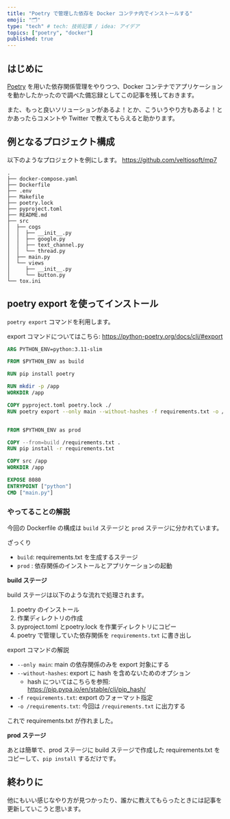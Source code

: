 ```yaml
---
title: "Poetry で管理した依存を Docker コンテナ内でインストールする"
emoji: "🗂"
type: "tech" # tech: 技術記事 / idea: アイデア
topics: ["poetry", "docker"]
published: true
---
```


## はじめに

[Poetry](https://python-poetry.org/docs/) を用いた依存関係管理をやりつつ、Docker コンテナでアプリケーションを動かしたかったので調べた備忘録としてこの記事を残しておきます。

また、もっと良いソリューションがあるよ！とか、こういうやり方もあるよ！とかあったらコメントや Twitter で教えてもらえると助かります。

## 例となるプロジェクト構成

以下のようなプロジェクトを例にします。
https://github.com/veltiosoft/mp7

```
.
├── docker-compose.yaml
├── Dockerfile
├── .env
├── Makefile
├── poetry.lock
├── pyproject.toml
├── README.md
├── src
│  ├── cogs
│  │  ├── __init__.py
│  │  ├── google.py
│  │  ├── text_channel.py
│  │  └── thread.py
│  ├── main.py
│  └── views
│     ├── __init__.py
│     └── button.py
└── tox.ini
```


## poetry export を使ってインストール

`poetry export` コマンドを利用します。

export コマンドについてはこちら: https://python-poetry.org/docs/cli/#export

```Dockerfile
ARG PYTHON_ENV=python:3.11-slim

FROM $PYTHON_ENV as build

RUN pip install poetry

RUN mkdir -p /app
WORKDIR /app

COPY pyproject.toml poetry.lock ./
RUN poetry export --only main --without-hashes -f requirements.txt -o /requirements.txt


FROM $PYTHON_ENV as prod

COPY --from=build /requirements.txt .
RUN pip install -r requirements.txt

COPY src /app
WORKDIR /app

EXPOSE 8080
ENTRYPOINT ["python"]
CMD ["main.py"]
```

### やってることの解説

今回の Dockerfile の構成は `build` ステージと `prod` ステージに分かれています。

ざっくり
- `build`: requirements.txt を生成するステージ
- `prod` : 依存関係のインストールとアプリケーションの起動

**build ステージ**

build ステージは以下のような流れで処理されます。

1. poetry のインストール
2. 作業ディレクトリの作成
3. pyproject.toml とpoetry.lock を作業ディレクトリにコピー
4. poetry で管理していた依存関係を `requirements.txt` に書き出し


export コマンドの解説
- `--only main`: main の依存関係のみを export 対象にする
- `--without-hashes`: export に hash を含めないためのオプション
	- hash についてはこちらを参照: https://pip.pypa.io/en/stable/cli/pip_hash/
- `-f requirements.txt`: export のフォーマット指定
- `-o /requirements.txt`: 今回は `/requirements.txt` に出力する

これで requirements.txt が作れました。

**prod ステージ**

あとは簡単で、prod ステージに build ステージで作成した requirements.txt をコピーして、`pip install` するだけです。


## 終わりに

他にもいい感じなやり方が見つかったり、誰かに教えてもらったときには記事を更新していこうと思います。

